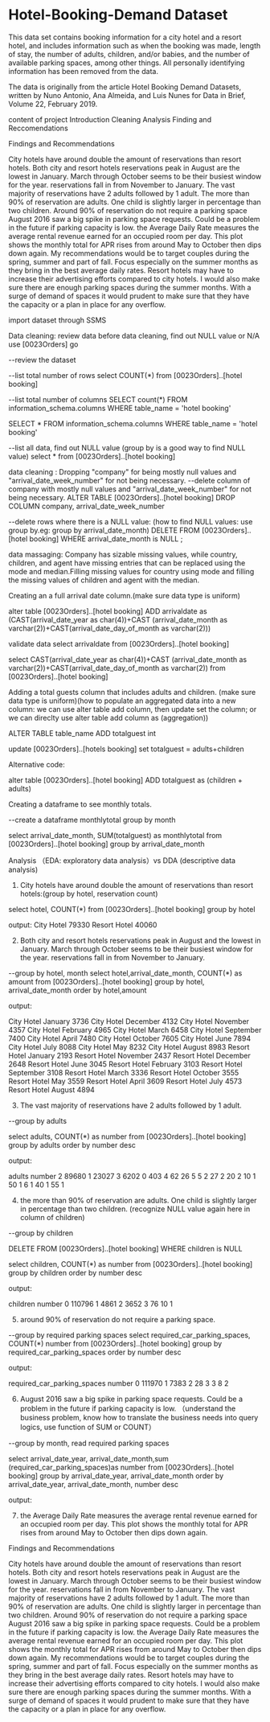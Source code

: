 # Hotel-Booking-Demand Dataset

This data set contains booking information for a city hotel and a resort hotel, and includes information such as when the booking was made, length of stay, the number of adults, children, and/or babies, and the number of available parking spaces, among other things. All personally identifying information has been removed from the data.

The data is originally from the article Hotel Booking Demand Datasets, written by Nuno Antonio, Ana Almeida, and Luis Nunes for Data in Brief, Volume 22, February 2019.


content of project 
       Introduction
       Cleaning
       Analysis
       Finding and Reccomendations
       
       
 Findings and Recommendations
 
 
City hotels have around double the amount of reservations than resort hotels.
Both city and resort hotels reservations peak in August are the lowest in January. March through October seems to be their busiest window for the year. reservations fall in from November to January.
The vast majority of reservations have 2 adults followed by 1 adult.
The more than 90% of reservation are adults. One child is slightly larger in percentage than two children.
Around 90% of reservation do not require a parking space
August 2016 saw a big spike in parking space requests. Could be a problem in the future if parking capacity is low.
the Average Daily Rate measures the average rental revenue earned for an occupied room per day. This plot shows the monthly total for APR rises from around May to October then dips down again.
My recommendations would be to target couples during the spring, summer and part of fall. Focus especially on the summer months as they bring in the best average daily rates. Resort hotels may have to increase their advertising efforts compared to city hotels. I would also make sure there are enough parking spaces during the summer months. With a surge of demand of spaces it would prudent to make sure that they have the capacity or a plan in place for any overflow.      



import dataset through SSMS 


Data cleaning:
review data before data cleaning, find out NULL value or N/A
use [0023Orders]
go

--review the dataset

--list total number of rows
select COUNT(*)
from [0023Orders]..[hotel booking]

--list total number of columns
SELECT count(*)
FROM information_schema.columns
WHERE table_name = 'hotel booking'

SELECT *
FROM information_schema.columns
WHERE table_name = 'hotel booking'



--list all data, find out NULL value (group by is a good way to find NULL value)
select *
from [0023Orders]..[hotel booking]



data cleaning : Dropping "company" for being mostly null values and "arrival_date_week_number" for not being necessary.
--delete column of company with mostly null values and "arrival_date_week_number" for not being necessary.
ALTER TABLE [0023Orders]..[hotel booking]
DROP COLUMN company, arrival_date_week_number


--delete rows where there is a NULL value: (how to find NULL values: use group by.eg: group by arrival_date_month)
DELETE 
FROM [0023Orders]..[hotel booking]
WHERE arrival_date_month is NULL ;

data massaging: 
Company has sizable missing values, while country, children, and agent have missing entries that can be replaced using the mode and median.Filling missing values for country using mode and filling the missing values of children and agent with the median.

Creating an a full arrival date column.(make sure data type is uniform)


alter table [0023Orders]..[hotel booking]
ADD arrivaldate as 
(CAST(arrival_date_year as char(4))+CAST (arrival_date_month as varchar(2))+CAST(arrival_date_day_of_month as varchar(2)))


validate data
select arrivaldate
from [0023Orders]..[hotel booking]

select CAST(arrival_date_year as char(4))+CAST (arrival_date_month as varchar(2))+CAST(arrival_date_day_of_month as varchar(2))
from [0023Orders]..[hotel booking]

Adding a total guests column that includes adults and children. (make sure data type is uniform)(how to populate an aggregated data into a new column: we can use alter table add column, then update set the column; or we can direclty use alter table add column as (aggregation))


ALTER TABLE table_name
ADD totalguest int

update [0023Orders]..[hotels booking]
set totalguest = adults+children


Alternative code: 

alter table [0023Orders]..[hotel booking]
ADD totalguest as (children + adults)




Creating a dataframe to see monthly totals.

--create a dataframe monthlytotal group by month 

select arrival_date_month, SUM(totalguest) as monthlytotal
from [0023Orders]..[hotel booking]
group by arrival_date_month



Analysis （EDA: exploratory data analysis）vs DDA (descriptive data analysis)

1. City hotels have around double the amount of reservations than resort hotels:(group by hotel, reservation count)

select hotel, COUNT(*)
from [0023Orders]..[hotel booking]
group by hotel


output:
City Hotel	79330
Resort Hotel	40060


2. Both city and resort hotels reservations peak in August and the lowest in January. March through October seems to be their busiest window for the year. reservations fall in from November to January.


--group by hotel, month 
select hotel,arrival_date_month,  COUNT(*) as amount
from [0023Orders]..[hotel booking]
group by hotel, arrival_date_month
order by hotel,amount 
 
 
 
 output: 
 
City Hotel	January	3736
City Hotel	December	4132
City Hotel	November	4357
City Hotel	February	4965
City Hotel	March	       6458
City Hotel	September	7400
City Hotel	April	       7480
City Hotel	October	7605
City Hotel	June	       7894
City Hotel	July	       8088
City Hotel	May	       8232
City Hotel	August	       8983
Resort Hotel	January	2193
Resort Hotel	November	2437
Resort Hotel	December	2648
Resort Hotel	June	       3045
Resort Hotel	February	3103
Resort Hotel	September	3108
Resort Hotel	March	       3336
Resort Hotel	October	3555
Resort Hotel	May	       3559
Resort Hotel	April	       3609
Resort Hotel	July	       4573
Resort Hotel	August	       4894


3. The vast majority of reservations have 2 adults followed by 1 adult.

--group by adults

select adults, COUNT(*) as number
from [0023Orders]..[hotel booking]
group by adults
order by number desc

output: 

adults	number
2	89680
1	23027
3	6202
0	403
4	62
26	5
5	2
27	2
20	2
10	1
50	1
6	1
40	1
55	1


4. the more than 90% of reservation are adults. One child is slightly larger in percentage than two children. (recognize NULL value again here in column of children)

--group by children

DELETE 
FROM [0023Orders]..[hotel booking]
 WHERE children is NULL

select children, COUNT(*) as number
from [0023Orders]..[hotel booking]
group by children
order by number desc


output: 

children	number
0	       110796
1	       4861
2	       3652
3	       76
10	       1


5. around 90% of reservation do not require a parking space.

--group by required parking spaces 
select required_car_parking_spaces, COUNT(*) number
from [0023Orders]..[hotel booking]
group by required_car_parking_spaces
order by number desc


output: 

required_car_parking_spaces	 number
0	                      111970
1	                      7383
2	                      28
3	                      3
8	                      2


6. August 2016 saw a big spike in parking space requests. Could be a problem in the future if parking capacity is low. （understand the business problem, know how to translate the business needs into query logics, use function of SUM or COUNT）

--group by month, read required parking spaces

select arrival_date_year, arrival_date_month,sum (required_car_parking_spaces)as number
from [0023Orders]..[hotel booking]
group by arrival_date_year, arrival_date_month
order by arrival_date_year, arrival_date_month, number desc



output: 



7. the Average Daily Rate measures the average rental revenue earned for an occupied room per day. This plot shows the monthly total for APR rises from around May to October then dips down again.


Findings and Recommendations


City hotels have around double the amount of reservations than resort hotels.
Both city and resort hotels reservations peak in August are the lowest in January. March through October seems to be their busiest window for the year. reservations fall in from November to January.
The vast majority of reservations have 2 adults followed by 1 adult.
The more than 90% of reservation are adults. One child is slightly larger in percentage than two children.
Around 90% of reservation do not require a parking space
August 2016 saw a big spike in parking space requests. Could be a problem in the future if parking capacity is low.
the Average Daily Rate measures the average rental revenue earned for an occupied room per day. This plot shows the monthly total for APR rises from around May to October then dips down again.
My recommendations would be to target couples during the spring, summer and part of fall. Focus especially on the summer months as they bring in the best average daily rates. Resort hotels may have to increase their advertising efforts compared to city hotels. I would also make sure there are enough parking spaces during the summer months. With a surge of demand of spaces it would prudent to make sure that they have the capacity or a plan in place for any overflow.



